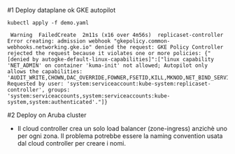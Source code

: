 #1 Deploy dataplane ok GKE autopilot
```
kubectl apply -f demo.yaml
```
```
 Warning  FailedCreate  2m11s (x16 over 4m56s)  replicaset-controller  Error creating: admission webhook "gkepolicy.common-webhooks.networking.gke.io" denied the request: GKE Policy Controller rejected the request because it violates one or more policies: {"[denied by autogke-default-linux-capabilities]":["linux capability 'NET_ADMIN' on container 'kuma-init' not allowed; Autopilot only allows the capabilities: 'AUDIT_WRITE,CHOWN,DAC_OVERRIDE,FOWNER,FSETID,KILL,MKNOD,NET_BIND_SERVICE,NET_RAW,SETFCAP,SETGID,SETPCAP,SETUID,SYS_CHROOT,SYS_PTRACE'. Requested by user: 'system:serviceaccount:kube-system:replicaset-controller', groups: 'system:serviceaccounts,system:serviceaccounts:kube-system,system:authenticated'."]}

```


#2 Deploy on Aruba cluster

- Il cloud controller crea un solo load balancer (zone-ingress) anzichè uno per ogni zona. Il problema potrebbe essere la naming convention usata dal cloud controller per creare i nomi.

```
 
```

